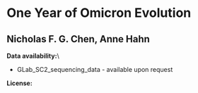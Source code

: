 # **One Year of Omicron Evolution**

## Nicholas F. G. Chen, Anne Hahn

**Data availability:**\
- GLab_SC2_sequencing_data - available upon request

**License:**
